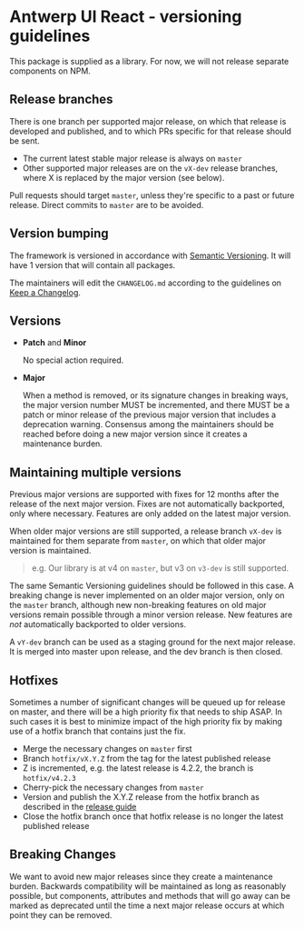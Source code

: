 # Antwerp UI React - versioning guidelines

This package is supplied as a library.
For now, we will not release separate components on NPM.

## Release branches

There is one branch per supported major release, on which that release is developed and published, and to which PRs specific for that release should be sent.

- The current latest stable major release is always on `master`
- Other supported major releases are on the `vX-dev` release branches, where X is replaced by the major version (see below).

Pull requests should target `master`, unless they're specific to a past or future release. Direct commits to `master` are to be avoided.

## Version bumping

The framework is versioned in accordance with [Semantic Versioning](https://semver.org/).
It will have 1 version that will contain all packages.

The maintainers will edit the `CHANGELOG.md` according to the guidelines on [Keep a Changelog](https://keepachangelog.com/).

## Versions

- **Patch** and **Minor**

  No special action required.

- **Major**

  When a method is removed, or its signature changes in breaking ways, the major version number MUST be incremented, and there MUST be a patch or minor release of the previous major version that includes a deprecation warning. Consensus among the maintainers should be reached before doing a new major version since it creates a maintenance burden.

## Maintaining multiple versions

Previous major versions are supported with fixes for 12 months after the release of the next major version. Fixes are not automatically backported, only where necessary. Features are only added on the latest major version.

When older major versions are still supported, a release branch `vX-dev` is maintained for them separate from `master`, on which that older major version is maintained.

> e.g. Our library is at v4 on `master`, but v3 on `v3-dev` is still supported.

The same Semantic Versioning guidelines should be followed in this case. A breaking change is never implemented on an older major version, only on the `master` branch, although new non-breaking features on old major versions remain possible through a minor version release. New features are *not* automatically backported to older versions.

A `vY-dev` branch can be used as a staging ground for the next major release. It is merged into master upon release, and the dev branch is then closed.

## Hotfixes

Sometimes a number of significant changes will be queued up for release on master, and there will be a high priority fix that needs to ship ASAP. In such cases it is best to minimize impact of the high priority fix by making use of a hotfix branch that contains just the fix.

- Merge the necessary changes on `master` first
- Branch `hotfix/vX.Y.Z` from the tag for the latest published release
- Z is incremented, e.g. the latest release is 4.2.2, the branch is `hotfix/v4.2.3`
- Cherry-pick the necessary changes from `master`
- Version and publish the X.Y.Z release from the hotfix branch as described in the [release guide](RELEASE.md)
- Close the hotfix branch once that hotfix release is no longer the latest published release

## Breaking Changes

We want to avoid new major releases since they create a maintenance burden. Backwards compatibility will be maintained as long as reasonably possible, but components, attributes and methods that will go away can be marked as deprecated until the time a next major release occurs at which point they can be removed.
